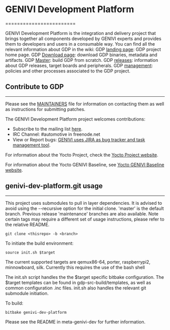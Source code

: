 # GENIVI Development Platform
========================

GENIVI Development Platform is the integration and delivery project that brings together all components developed by GENIVI experts and provides them to developers and users in a consumable way. You can find all the relevant information about GDP in the wiki:
GDP [landing page](https://projects.genivi.org/gdp): GDP project home page.
GDP [Download page](https://projects.genivi.org/gdp/download): download GDP binaries, metadata and artifacts.
GDP [Master](https://projects.genivi.org/gdp/master): build GDP from scratch.
GDP [releases](https://projects.genivi.org/gdp/releases): information about GDP releases, target boards and peripherals.
GDP [management](https://projects.genivi.org/gdp/management): policies and other processes associated to the GDP project.

## Contribute to GDP
----------------------------

Please see the  [MAINTAINERS](https://github.com/genivi/meta-genivi-dev/blob/master/MAINTAINERS) file for information on contacting them as well as instructions for submitting patches.

The GENIVI Development Platform project welcomes contributions:
* Subscribe to the mailing list [here](https://lists.genivi.org/mailman/listinfo/genivi-projects).
* IRC Channel: #automotive in freenode.net
* View or Report bugs: [GENIVI uses JIRA as bug tracker and task management tool](https://at.projects.genivi.org/jira/projects/GDP/issues).

For information about the Yocto Project, check the [Yocto Project website](https://www.yoctoproject.org).  

For information about the Yocto GENIVI Baseline, see [Yocto GENIVI Baseline website](http://projects.genivi.org/GENIVI_Baselines/meta-ivi).

## genivi-dev-platform.git usage
------------------------------------

This project uses submodules to pull in layer dependencies.
It is advised to avoid using the --recursive option for the
initial clone. 'master' is the default branch. Previous release
'maintenance' branches are also available. Note certain tags
may require a different set of usage instructions, please refer
to the relative README.
```
git clone <thisrepo> -b <branch>
```
To initiate the build environment:
```
source init.sh $target
```
The current supported targets are qemux86-64, porter, raspberrypi2, minnowboard, silk.
Currently this requires the use of the bash shell

The init.sh script handles the the $target specific bitbake configuration.
The $target templates can be found in gdp-src-build/templates, as well as common
configuration .inc files. init.sh also handles the relevant git submodule
initiation.

To build:
```
bitbake genivi-dev-platform
```

Please see the README in meta-genivi-dev for further information.
